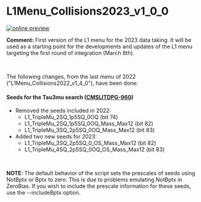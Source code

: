 # L1Menu_Collisions2023_v1_0_0

[![online preview](https://img.shields.io/badge/Online%20preview-click%20here-blue)](https://htmlpreview.github.io/?https://github.com/cms-l1-dpg/L1MenuRun3/blob/master/development/L1Menu_Collisions2023_v1_0_0/L1Menu_Collisions2023_v1_0_0.html)

**Comment:** 
First version of the L1 menu for the 2023 data taking. It will be used as a starting point for the developments and updates of the L1 menu targeting the first round of integration (March 8th).

<br/>

The following changes, from the last menu of 2022 ("L1Menu_Collisions2022_v1_4_0"), have been done:

#### Seeds for the Tau3mu search ([CMSLITDPG-960](https://its.cern.ch/jira/browse/CMSLITDPG-960))
   - Removed the seeds included in 2022: 
      - L1_TripleMu_2SQ_1p5SQ_0OQ (bit 74) 
      - L1_TripleMu_2SQ_1p5SQ_0OQ_Mass_Max12 (bit 82)
      - L1_TripleMu_3SQ_2p5SQ_0OQ_Mass_Max12 (bit 83)
   - Added two new seeds for 2023:
      - L1_TripleMu_3SQ_2p5SQ_0_OS_Mass_Max12 (bit 82) 
      - L1_TripleMu_4SQ_2p5SQ_0OQ_OS_Mass_Max12 (bit 83) 


<br/>

**NOTE**: The default behavior of the script sets the prescales of seeds using NotBptx or Bptx to zero. This is due to problems emulating NotBptx in ZeroBias. If you wish to include the prescale information for these seeds, use the --includeBptx option.
